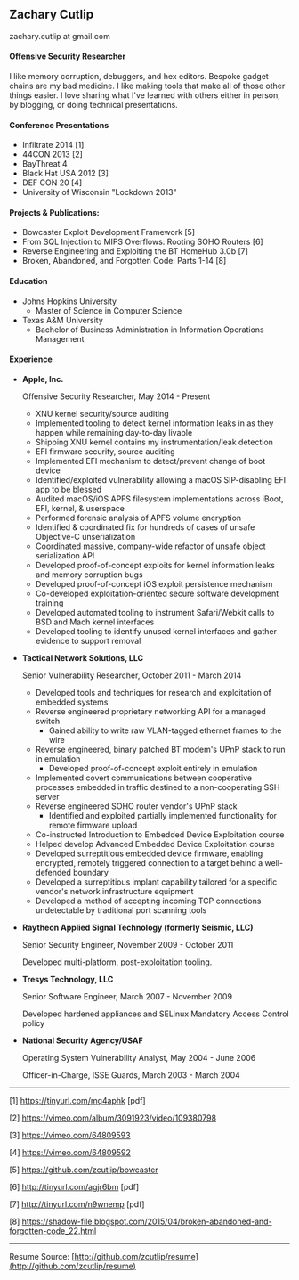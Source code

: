 ## Zachary Cutlip
zachary.cutlip at gmail.com

#### Offensive Security Researcher

I like memory corruption, debuggers, and hex editors. Bespoke gadget chains are my bad medicine. I like making tools that make all of those other things easier. I love sharing what I've learned with others either in person, by blogging, or doing technical presentations.

#### Conference Presentations
* Infiltrate 2014 [1]
* 44CON 2013 [2]
* BayThreat 4
* Black Hat USA 2012 [3]
* DEF CON 20 [4]
* University of Wisconsin "Lockdown 2013"


#### Projects & Publications:
* Bowcaster Exploit Development Framework [5]
* From SQL Injection to MIPS Overflows: Rooting SOHO Routers [6]
* Reverse Engineering and Exploiting the BT HomeHub 3.0b [7]
* Broken, Abandoned, and Forgotten Code: Parts 1-14 [8]

#### Education
* Johns Hopkins University
    * Master of Science in Computer Science
* Texas A&M University
    * Bachelor of Business Administration in Information Operations Management

#### Experience
*   **Apple, Inc.**

    Offensive Security Researcher, May 2014 - Present
    
    - XNU kernel security/source auditing
    - Implemented tooling to detect kernel information leaks in as they happen while remaining day-to-day livable
    - Shipping XNU kernel contains my instrumentation/leak detection
    - EFI firmware security, source auditing
    - Implemented EFI mechanism to detect/prevent change of boot device
    - Identified/exploited vulnerability allowing a macOS SIP-disabling EFI app to be blessed
    - Audited macOS/iOS APFS filesystem implementations across iBoot, EFI, kernel, & userspace
    - Performed forensic analysis of APFS volume encryption
    - Identified & coordinated fix for hundreds of cases of unsafe Objective-C unserialization
    - Coordinated massive, company-wide refactor of unsafe object serialization API
    - Developed proof-of-concept exploits for kernel information leaks and memory corruption bugs
    - Developed proof-of-concept iOS exploit persistence mechanism
    - Co-developed exploitation-oriented secure software development training
    - Developed automated tooling to instrument Safari/Webkit calls to BSD and Mach kernel interfaces
    - Developed tooling to identify unused kernel interfaces and gather evidence to support removal

*   **Tactical Network Solutions, LLC**

    Senior Vulnerability Researcher, October 2011 - March 2014

    - Developed tools and techniques for research and exploitation of embedded systems
    - Reverse engineered proprietary networking API for a managed switch
      - Gained ability to write raw VLAN-tagged ethernet frames to the wire
    - Reverse engineered, binary patched BT modem's UPnP stack to run in emulation
      - Developed proof-of-concept exploit entirely in emulation
    - Implemented covert communications between cooperative processes embedded in traffic destined to a non-cooperating SSH server
    - Reverse engineered SOHO router vendor's UPnP stack
      - Identified and exploited partially implemented functionality for remote firmware upload
    - Co-instructed Introduction to Embedded Device Exploitation course 
    - Helped develop Advanced Embedded Device Exploitation course
    - Developed surreptitious embedded device firmware, enabling encrypted, remotely triggered connection to a target behind a well-defended boundary
    - Developed a surreptitious implant capability tailored for a specific vendor's network infrastructure equipment
    - Developed a method of accepting incoming TCP connections undetectable by traditional port scanning tools


*   **Raytheon Applied Signal Technology (formerly Seismic, LLC)**
    
    Senior Security Engineer, November 2009 - October 2011
    
    Developed multi-platform, post-exploitation tooling.
  
*   **Tresys Technology, LLC**
    
    Senior Software Engineer, March 2007 - November 2009

    Developed hardened appliances and SELinux Mandatory Access Control policy

*   **National Security Agency/USAF**

    Operating System Vulnerability Analyst, May 2004 - June 2006
    
    Officer-in-Charge, ISSE Guards, March 2003 - March 2004

* * * *

[1] <https://tinyurl.com/mq4aphk> [pdf]

[2] <https://vimeo.com/album/3091923/video/109380798>

[3] <https://vimeo.com/64809593>

[4] <https://vimeo.com/64809592>

[5] <https://github.com/zcutlip/bowcaster>

[6] <http://tinyurl.com/agjr6bm> [pdf]

[7] <http://tinyurl.com/n9wnemp> [pdf]

[8] <https://shadow-file.blogspot.com/2015/04/broken-abandoned-and-forgotten-code_22.html>

-------
Resume Source: [http://github.com/zcutlip/resume](http://github.com/zcutlip/resume)
